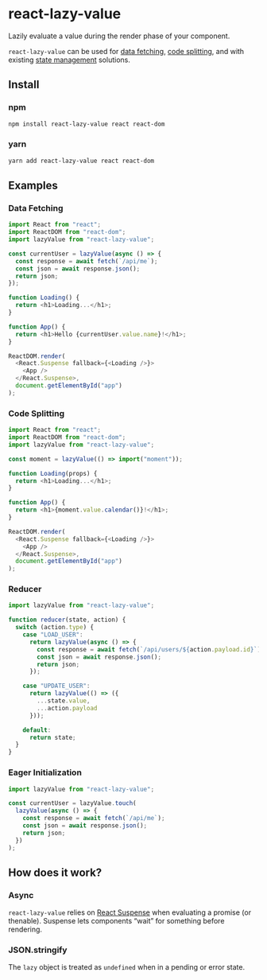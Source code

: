 # react-lazy-value

Lazily evaluate a value during the render phase of your component.

`react-lazy-value` can be used for [data fetching](#data-fetching), [code splitting](#code-splitting), and with existing [state management](#reducer) solutions.

## Install

### npm

```bash
npm install react-lazy-value react react-dom
```

### yarn

```bash
yarn add react-lazy-value react react-dom
```

## Examples

### Data Fetching

```js
import React from "react";
import ReactDOM from "react-dom";
import lazyValue from "react-lazy-value";

const currentUser = lazyValue(async () => {
  const response = await fetch(`/api/me`);
  const json = await response.json();
  return json;
});

function Loading() {
  return <h1>Loading...</h1>;
}

function App() {
  return <h1>Hello {currentUser.value.name}!</h1>;
}

ReactDOM.render(
  <React.Suspense fallback={<Loading />}>
    <App />
  </React.Suspense>,
  document.getElementById("app")
);
```

### Code Splitting

```js
import React from "react";
import ReactDOM from "react-dom";
import lazyValue from "react-lazy-value";

const moment = lazyValue(() => import("moment"));

function Loading(props) {
  return <h1>Loading...</h1>;
}

function App() {
  return <h1>{moment.value.calendar()}!</h1>;
}

ReactDOM.render(
  <React.Suspense fallback={<Loading />}>
    <App />
  </React.Suspense>,
  document.getElementById("app")
);
```

### Reducer

```js
import lazyValue from "react-lazy-value";

function reducer(state, action) {
  switch (action.type) {
    case "LOAD_USER":
      return lazyValue(async () => {
        const response = await fetch(`/api/users/${action.payload.id}`);
        const json = await response.json();
        return json;
      });

    case "UPDATE_USER":
      return lazyValue(() => ({
        ...state.value,
        ...action.payload
      }));

    default:
      return state;
  }
}
```

### Eager Initialization

```js
import lazyValue from "react-lazy-value";

const currentUser = lazyValue.touch(
  lazyValue(async () => {
    const response = await fetch(`/api/me`);
    const json = await response.json();
    return json;
  })
);
```

## How does it work?

### Async

`react-lazy-value` relies on [React Suspense](https://reactjs.org/docs/react-api.html#suspense) when evaluating a promise (or thenable). Suspense lets components “wait” for something before rendering.

### JSON.stringify

The `lazy` object is treated as `undefined` when in a pending or error state.
